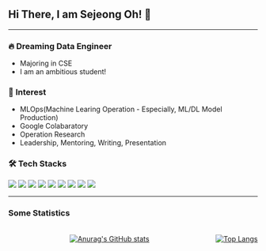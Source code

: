 <style type="text/css">

    .graph {
        display:flex;
        margin-top:20px;
    }
    .title {
        margin-bottom:20px;
    }
    .stats {
        float:left;
        margin:auto;
    }
    .langs {
        display:inline-block;
        margin-left:10px;
    }
</style>

## **Hi There, I am Sejeong Oh!** 👋

<hr>

### 🔥 **Dreaming Data Engineer**
- Majoring in CSE
- I am an ambitious student!

### 🍑 **Interest**
- MLOps(Machine Learing Operation - Especially, ML/DL Model Production)
- Google Colabaratory
- Operation Research
- Leadership, Mentoring, Writing, Presentation

### 🛠 Tech Stacks

<img src="https://img.shields.io/badge/Python-3766AB?style=flat-square&logo=Python&logoColor=white"/>
<img src="https://img.shields.io/badge/C-A8B9CC?style=flat-square&logo=C&logoColor=white"/>
<img src="https://img.shields.io/badge/Colab-F9AB00?style=flat-square&logo=Google Colab&logoColor=white"/>
<img src="https://img.shields.io/badge/TensorFlow-FF6F00?style=flat-square&logo=Tensorflow&logoColor=white"/>
<img src="https://img.shields.io/badge/Keras-D00000?style=flat-square&logo=Keras&logoColor=white"/>
<img src="https://img.shields.io/badge/Scikitlearn-F7931E?style=flat-square&logo=scikit learn&logoColor=white"/>
<img src="https://img.shields.io/badge/Html5-E34F26?style=flat-square&logo=Html5&logoColor=white"/>
<img src="https://img.shields.io/badge/CSS-1572B6?style=flat-square&logo=CSS3&logoColor=white"/>
<img src="https://img.shields.io/badge/Javascript-F7DF1E?style=flat-square&logo=JavaScript&logoColor=white"/>


<hr/>


### Some Statistics 

<div class='graph'>
<div class='stats'>

[![Anurag's GitHub stats](https://github-readme-stats.vercel.app/api?username=sejeongoh&show_icons=true&theme=dracula)](https://github.com/anuraghazra/github-readme-stats)

</div>
<div class='langs'>

[![Top Langs](https://github-readme-stats.vercel.app/api/top-langs/?username=sejeongoh&layout=compact)](https://github.com/anuraghazra/github-readme-stats)

</div>
</div>

